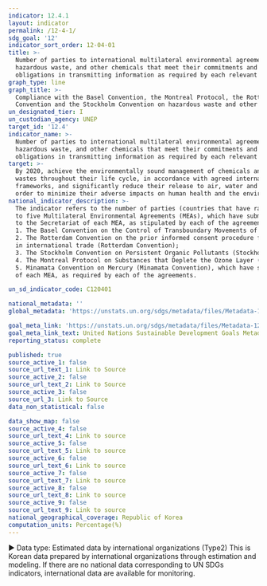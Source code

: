 ```yaml
---
indicator: 12.4.1
layout: indicator
permalink: /12-4-1/
sdg_goal: '12'
indicator_sort_order: 12-04-01
title: >-
  Number of parties to international multilateral environmental agreements on
  hazardous waste, and other chemicals that meet their commitments and
  obligations in transmitting information as required by each relevant agreement
graph_type: line
graph_title: >-
  Compliance with the Basel Convention, the Montreal Protocol, the Rotterdam
  Convention and the Stockholm Convention on hazardous waste and other chemicals
un_designated_tier: I
un_custodian_agency: UNEP
target_id: '12.4'
indicator_name: >-
  Number of parties to international multilateral environmental agreements on
  hazardous waste, and other chemicals that meet their commitments and
  obligations in transmitting information as required by each relevant agreement
target: >-
  By 2020, achieve the environmentally sound management of chemicals and all
  wastes throughout their life cycle, in accordance with agreed international
  frameworks, and significantly reduce their release to air, water and soil in
  order to minimize their adverse impacts on human health and the environment
national_indicator_description: >-
  The indicator refers to the number of parties (countries that have ratified, accepted, approved or accessed) 
  to five Multilateral Environmental Agreements (MEAs), which have submitted relevant information 
  to the Secretariat of each MEA, as stipulated by each of the agreements. The five MEAs are: 
  1. The Basel Convention on the Control of Transboundary Movements of Hazardous Wastes and their Disposal (Basel Convention);
  2. The Rotterdam Convention on the prior informed consent procedure for certain hazardous chemicals and pesticides 
  in international trade (Rotterdam Convention);
  3. The Stockholm Convention on Persistent Organic Pollutants (Stockholm Convention);
  4. The Montreal Protocol on Substances that Deplete the Ozone Layer (Montreal Protocol); and
  5. Minamata Convention on Mercury (Minamata Convention), which have submitted the information to the Secretariat 
  of each MEA, as required by each of the agreements. 

un_sd_indicator_code: C120401

national_metadata: ''
global_metadata: 'https://unstats.un.org/sdgs/metadata/files/Metadata-12-04-01.pdf'

goal_meta_link: 'https://unstats.un.org/sdgs/metadata/files/Metadata-12-04-01.pdf'
goal_meta_link_text: United Nations Sustainable Development Goals Metadata (pdf 782kB)
reporting_status: complete

published: true
source_active_1: false
source_url_text_1: Link to Source
source_active_2: false
source_url_text_2: Link to Source
source_active_3: false
source_url_3: Link to Source
data_non_statistical: false

data_show_map: false
source_active_4: false
source_url_text_4: Link to source
source_active_5: false
source_url_text_5: Link to source
source_active_6: false
source_url_text_6: Link to source
source_active_7: false
source_url_text_7: Link to source
source_active_8: false
source_url_text_8: Link to source
source_active_9: false
source_url_text_9: Link to source
national_geographical_coverage: Republic of Korea
computation_units: Percentage(%)
---
```

▶ Data type: Estimated data by international organizations (Type2) This is Korean data prepared by international organizations through estimation and modeling. If there are no national data corresponding to UN SDGs indicators, international data are available for monitoring.
